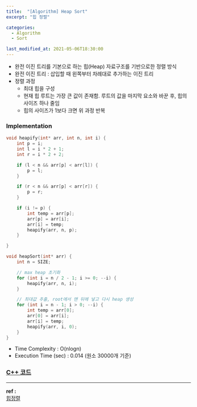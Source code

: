 ```yaml
---
title:  "[Algorithm] Heap Sort"
excerpt: "힙 정렬"

categories:
  - Algorithm
  - Sort

last_modified_at: 2021-05-06T18:30:00
---
```


- 완전 이진 트리를 기본으로 하는 힙(Heap) 자료구조를 기반으로한 정렬 방식
- 완전 이진 트리 : 삽입할 때 왼쪽부터 차례대로 추가하는 이진 트리
- 정렬 과정
  - 최대 힙을 구성
  - 현재 힙 루트는 가장 큰 값이 존재함. 루트의 값을 마지막 요소와 바꾼 후, 힙의 사이즈 하나 줄임
  - 힙의 사이즈가 1보다 크면 위 과정 반복


### Implementation

```cpp
void heapify(int* arr, int n, int i) {
	int p = i;
	int l = i * 2 + 1;
	int r = i * 2 + 2;

	if (l < n && arr[p] < arr[l]) {
		p = l;
	}

	if (r < n && arr[p] < arr[r]) {
		p = r;
	}

	if (i != p) {
		int temp = arr[p];
		arr[p] = arr[i];
		arr[i] = temp;
		heapify(arr, n, p);
	}

}

void heapSort(int* arr) {
	int n = SIZE;

	// max heap 초기화
	for (int i = n / 2 - 1; i >= 0; --i) {
		heapify(arr, n, i);
	}

	// 최대값 추출, root에서 맨 뒤에 넣고 다시 heap 생성
	for (int i = n - 1; i > 0; --i) {
		int temp = arr[0];
		arr[0] = arr[i];
		arr[i] = temp;
		heapify(arr, i, 0);
	}
}
```

- Time Complexity : O(nlogn)
- Execution Time (sec) : 0.014 (원소 30000개 기준)



### [C++ 코드](https://github.com/mindflip/algorithm/blob/main/sort/05_heapSort.cpp)

----
**ref :**  
[힙정렬](https://gyoogle.dev/blog/algorithm/Heap%20Sort.html)  

